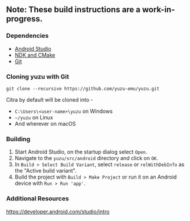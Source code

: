 ## Note: These build instructions are a work-in-progress.
### Dependencies
* [Android Studio](https://developer.android.com/studio)
* [NDK and CMake](https://developer.android.com/studio/projects/install-ndk#default-version)
* [Git](https://git-scm.com/download)
### Cloning yuzu with Git
```
git clone --recursive https://github.com/yuzu-emu/yuzu.git
```
Citra by default will be cloned into -
* `C:\Users\<user-name>\yuzu` on Windows
* `~/yuzu` on Linux
* And wherever on macOS
### Building
1. Start Android Studio, on the startup dialog select `Open`.
2. Navigate to the `yuzu/src/android` directory and click on `OK`.
3. In `Build > Select Build Variant`, select `release` or `relWithDebInfo` as the "Active build variant".
4. Build the project with `Build > Make Project` or run it on an Android device with `Run > Run 'app'`.

### Additional Resources
https://developer.android.com/studio/intro

 